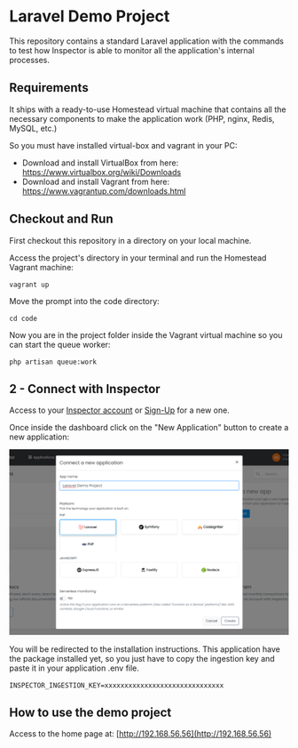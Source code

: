 # Laravel Demo Project
This repository contains a standard Laravel application with the commands to test how Inspector 
is able to monitor all the application's internal processes.

## Requirements
It ships with a ready-to-use Homestead virtual machine that contains all the necessary components to make
the application work (PHP, nginx, Redis, MySQL, etc.)

So you must have installed virtual-box and vagrant in your PC:

- Download and install VirtualBox from here: https://www.virtualbox.org/wiki/Downloads
- Download and install Vagrant from here: https://www.vagrantup.com/downloads.html

## Checkout and Run
First checkout this repository in a directory on your local machine.

Access the project's directory in your terminal and run the Homestead Vagrant machine:

```shell
vagrant up
```

Move the prompt into the code directory:

```shell
cd code
```

Now you are in the project folder inside the Vagrant virtual machine so you can start the queue worker:

```shell
php artisan queue:work
```

## 2 - Connect with Inspector
Access to your [Inspector account](https://app.inspector.dev) or [Sign-Up](https://app.inspector.dev/register) 
for a new one.

Once inside the dashboard click on the "New Application" button to create a new application:

![](./public/images/create-project.png)

You will be redirected to the installation instructions. This application have the package installed yet, so you just have 
to copy the ingestion key and paste it in your application .env file.

```dotenv
INSPECTOR_INGESTION_KEY=xxxxxxxxxxxxxxxxxxxxxxxxxxxxxx
```

## How to use the demo project
Access to the home page at: [http://192.168.56.56](http://192.168.56.56)

